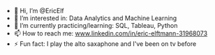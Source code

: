 - 👋 Hi, I’m @EricElf
- 👀 I’m interested in: Data Analytics and Machine Learning
- 🌱 I’m currently practicing/learning: SQL, Tableau, Python
- 📫 How to reach me: www.linkedin.com/in/eric-elftmann-31968073 
- ⚡ Fun fact: I play the alto saxaphone and I've been on tv before

<!---
EricElf/EricElf is a ✨ special ✨ repository because its `README.md` (this file) appears on your GitHub profile.
You can click the Preview link to take a look at your changes.
--->
